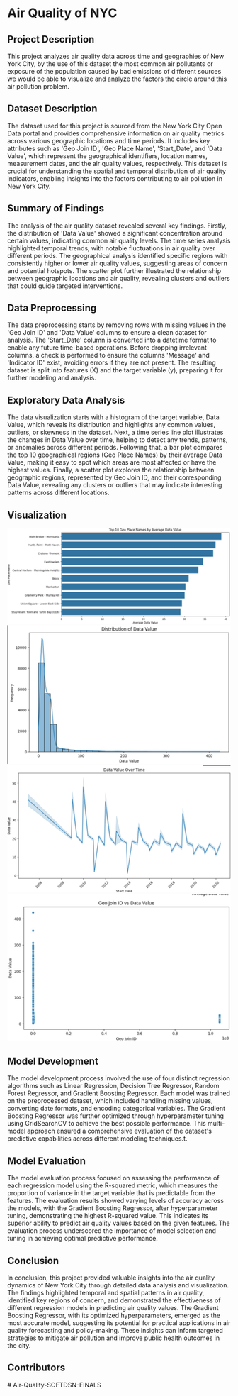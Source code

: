 # Air Quality of NYC

## Project Description
This project analyzes air quality data across time and geographies of New York City, by the use of this dataset the most common air pollutants or exposure of the population caused by bad emissions of different sources we would be able to visualize and analyze the factors the circle around this air pollution problem.

## Dataset Description
The dataset used for this project is sourced from the New York City Open Data portal and provides comprehensive information on air quality metrics across various geographic locations and time periods. It includes key attributes such as 'Geo Join ID', 'Geo Place Name', 'Start_Date', and 'Data Value', which represent the geographical identifiers, location names, measurement dates, and the air quality values, respectively. This dataset is crucial for understanding the spatial and temporal distribution of air quality indicators, enabling insights into the factors contributing to air pollution in New York City.

## Summary of Findings
The analysis of the air quality dataset revealed several key findings. Firstly, the distribution of 'Data Value' showed a significant concentration around certain values, indicating common air quality levels. The time series analysis highlighted temporal trends, with notable fluctuations in air quality over different periods. The geographical analysis identified specific regions with consistently higher or lower air quality values, suggesting areas of concern and potential hotspots. The scatter plot further illustrated the relationship between geographic locations and air quality, revealing clusters and outliers that could guide targeted interventions.

## Data Preprocessing
The data preprocessing starts by removing rows with missing values in the 'Geo Join ID' and 'Data Value' columns to ensure a clean dataset for analysis. The 'Start_Date' column is converted into a datetime format to enable any future time-based operations. Before dropping irrelevant columns, a check is performed to ensure the columns 'Message' and 'Indicator ID' exist, avoiding errors if they are not present. The resulting dataset is split into features (X) and the target variable (y), preparing it for further modeling and analysis.

## Exploratory Data Analysis
The data visualization starts with a histogram of the target variable, Data Value, which reveals its distribution and highlights any common values, outliers, or skewness in the dataset. Next, a time series line plot illustrates the changes in Data Value over time, helping to detect any trends, patterns, or anomalies across different periods. Following that, a bar plot compares the top 10 geographical regions (Geo Place Names) by their average Data Value, making it easy to spot which areas are most affected or have the highest values. Finally, a scatter plot explores the relationship between geographic regions, represented by Geo Join ID, and their corresponding Data Value, revealing any clusters or outliers that may indicate interesting patterns across different locations.

## Visualization
![Bar](./Visualization%20Images/bar%20plot.jpg)
![Histogram](./Visualization%20Images/histogram.jpg)
![Line](./Visualization%20Images/line%20plot.jpg)
![Scatter](./Visualization%20Images/scatter.jpg)

## Model Development
The model development process involved the use of four distinct regression algorithms such as Linear Regression, Decision Tree Regressor, Random Forest Regressor, and Gradient Boosting Regressor. Each model was trained on the preprocessed dataset, which included handling missing values, converting date formats, and encoding categorical variables. The Gradient Boosting Regressor was further optimized through hyperparameter tuning using GridSearchCV to achieve the best possible performance. This multi-model approach ensured a comprehensive evaluation of the dataset's predictive capabilities across different modeling techniques.t.

## Model Evaluation
The model evaluation process focused on assessing the performance of each regression model using the R-squared metric, which measures the proportion of variance in the target variable that is predictable from the features. The evaluation results showed varying levels of accuracy across the models, with the Gradient Boosting Regressor, after hyperparameter tuning, demonstrating the highest R-squared value. This indicates its superior ability to predict air quality values based on the given features. The evaluation process underscored the importance of model selection and tuning in achieving optimal predictive performance.

## Conclusion
In conclusion, this project provided valuable insights into the air quality dynamics of New York City through detailed data analysis and visualization. The findings highlighted temporal and spatial patterns in air quality, identified key regions of concern, and demonstrated the effectiveness of different regression models in predicting air quality values. The Gradient Boosting Regressor, with its optimized hyperparameters, emerged as the most accurate model, suggesting its potential for practical applications in air quality forecasting and policy-making. These insights can inform targeted strategies to mitigate air pollution and improve public health outcomes in the city.

## Contributors

#   A i r - Q u a l i t y - S O F T D S N - F I N A L S 
 
 